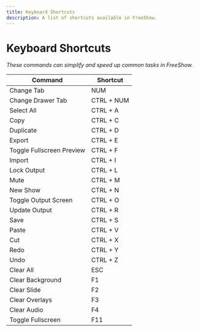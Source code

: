 ```yaml
---
title: Keyboard Shortcuts
description: A list of shortcuts available in FreeShow.
---
```


<script>
import Key from '../../../components/Key.svelte';
</script>

# Keyboard Shortcuts

_These commands can simplify and speed up common tasks in FreeShow._

| Command                   | Shortcut              |
| ------------------------- | --------------------- |
| Change Tab                | <Key>NUM</Key>        |
| Change Drawer Tab         | <Key>CTRL + NUM</Key> |
| Select All                | <Key>CTRL + A</Key>   |
| Copy                      | <Key>CTRL + C</Key>   |
| Duplicate                 | <Key>CTRL + D</Key>   |
| Export                    | <Key>CTRL + E</Key>   |
| Toggle Fullscreen Preview | <Key>CTRL + F</Key>   |
| Import                    | <Key>CTRL + I</Key>   |
| Lock Output               | <Key>CTRL + L</Key>   |
| Mute                      | <Key>CTRL + M</Key>   |
| New Show                  | <Key>CTRL + N</Key>   |
| Toggle Output Screen      | <Key>CTRL + O</Key>   |
| Update Output             | <Key>CTRL + R</Key>   |
| Save                      | <Key>CTRL + S</Key>   |
| Paste                     | <Key>CTRL + V</Key>   |
| Cut                       | <Key>CTRL + X</Key>   |
| Redo                      | <Key>CTRL + Y</Key>   |
| Undo                      | <Key>CTRL + Z</Key>   |
| Clear All                 | <Key>ESC</Key>        |
| Clear Background          | <Key>F1</Key>         |
| Clear Slide               | <Key>F2</Key>         |
| Clear Overlays            | <Key>F3</Key>         |
| Clear Audio               | <Key>F4</Key>         |
| Toggle Fullscreen         | <Key>F11</Key>        |
